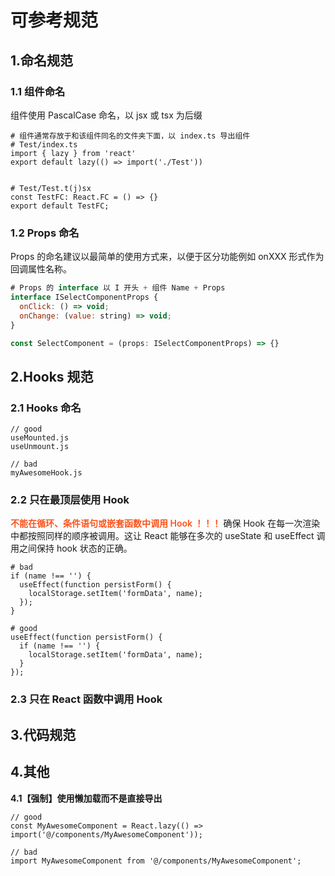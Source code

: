 
# 可参考规范

## 1.命名规范

### 1.1 组件命名

组件使用 PascalCase 命名，以 jsx 或 tsx 为后缀

```
# 组件通常存放于和该组件同名的文件夹下面，以 index.ts 导出组件
# Test/index.ts
import { lazy } from 'react'
export default lazy(() => import('./Test'))


# Test/Test.t(j)sx
const TestFC: React.FC = () => {}
export default TestFC;
```

### 1.2 Props 命名
Props 的命名建议以最简单的使用方式来，以便于区分功能例如 onXXX 形式作为回调属性名称。
```js
# Props 的 interface 以 I 开头 + 组件 Name + Props
interface ISelectComponentProps {
  onClick: () => void;
  onChange: (value: string) => void;
}

const SelectComponent = (props: ISelectComponentProps) => {}
```

## 2.Hooks 规范

### 2.1 Hooks 命名

```
// good
useMounted.js
useUnmount.js

// bad
myAwesomeHook.js
```

### 2.2 只在最顶层使用 Hook

<blod style="color: #fa541c; font-weight: 600;">不能在循环、条件语句或嵌套函数中调用 Hook ！！！</blod> 确保 Hook 在每一次渲染中都按照同样的顺序被调用。这让 React 能够在多次的 useState 和 useEffect 调用之间保持 hook 状态的正确。

```
# bad
if (name !== '') {
  useEffect(function persistForm() {
    localStorage.setItem('formData', name);
  });
}

# good
useEffect(function persistForm() {
  if (name !== '') {
    localStorage.setItem('formData', name);
  }
});
```

### 2.3 只在 React 函数中调用 Hook

## 3.代码规范

## 4.其他

**4.1【强制】使用懒加载而不是直接导出**
```
// good
const MyAwesomeComponent = React.lazy(() => import('@/components/MyAwesomeComponent'));

// bad
import MyAwesomeComponent from '@/components/MyAwesomeComponent';
```